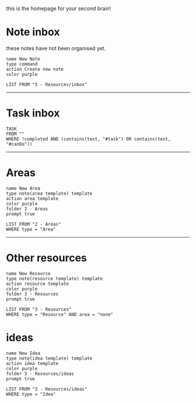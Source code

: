 this is the homepage for your second brain!

# Note inbox
these notes have not been organised yet.
```button
name New Note
type command
action Create new note
color purple
```
```dataview
LIST FROM "3 - Resources/inbox"
```
---
# Task inbox
```dataview
TASK
FROM ""
WHERE !completed AND (contains(text, "#task") OR contains(text, "#canDo"))
```
---
# Areas
```button
name New Area
type note(area template) template
action area template
color purple
folder 2 - Areas
prompt true
```
```dataview
LIST FROM "2 - Areas"
WHERE type = "Area"
```
---
# Other resources
```button
name New Resource
type note(resource template) template
action resource template
color purple
folder 3 - Resources
prompt true
```
```dataview
LIST FROM "3 - Resources"
WHERE type = "Resource" AND area = "none"
```
# ideas
```button
name New Idea
type note(idea template) template
action idea template
color purple
folder 3 - Resources/ideas
prompt true
```
```dataview
LIST FROM "3 - Resources/ideas"
WHERE type = "Idea"
```